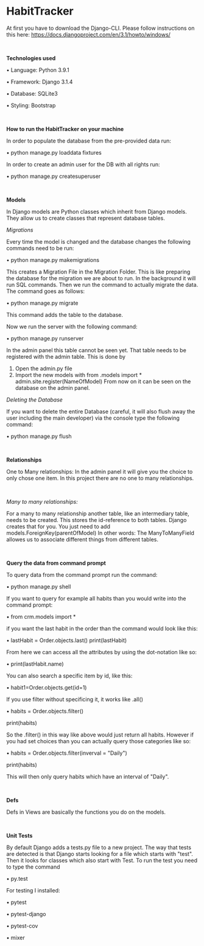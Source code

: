 # HabitTracker

At first you have to download the Django-CLI. Please follow instructions on this here: https://docs.djangoproject.com/en/3.1/howto/windows/

 <br />
 
 
 **Technologies used**
 
• Language: Python 3.9.1

• Framework: Django 3.1.4

• Database: SQLite3 

• Styling: Bootstrap

 <br />
 
 
 **How to run the HabitTracker on your machine**
 

In order to populate the database from the pre-provided data run: 

•	python manage.py loaddata fixtures


In order to create an admin user for the DB with all rights run:

• python manage.py createsuperuser


 <br />
 
 
 

**Models**

In Django models are Python classes which inherit from Django models. They allow us to create classes that represent database tables. 

*Migrations* 

Every time the model is changed and the database changes the following commands need to be run:

•	python manage.py makemigrations


This creates a Migration File in the Migration Folder. This is like preparing the database for the migration we are about to run. In the background it will run SQL commands. Then we run the command to actually migrate the data. The command goes as follows: 


•	python manage.py migrate

This command adds the table to the database. 


Now we run the server with the following command:

•	python manage.py runserver


In the admin panel this table cannot be seen yet. That table needs to be registered with the admin table. This is done by 

1.	Open the admin.py file 
2.	Import the new models with from .models import *     admin.site.register(NameOfModel)
From now on it can be seen on the database on the admin panel. 

*Deleting the Database*

If you want to delete the entire Database (careful, it will also flush away the user including the main developer) via the console type the following command:

• python manage.py flush

 <br />

**Relationships**

One to Many relationships: In the admin panel it will give you the choice to only chose one item. In this project there are no one to many relationships.

 <br />

*Many to many relationships:*

For a many to many relationship another table, like an intermediary table, needs to be created. This stores the id-reference to both tables. Django creates that for you. You just need to add models.ForeignKey(parentOfModel)  In other words: The ManyToManyField allowes us to associate different things from different tables.

 <br />


**Query the data from command prompt**

To query data from the command prompt run the command:

• python manage.py shell



If you want to query for example all habits than you would write into the command prompt:

• from crm.models import *


if you want the last habit in the order than the command would look like this:

• lastHabit = Order.objects.last()
  print(lastHabit)
  
  
From here we can access all the attributes by using the dot-notation like so:

• print(lastHabit.name)


You can also search a specific item by id, like this: 

• habit1=Order.objects.get(id=1) 


If you use filter without specificing it, it works like .all() 

• habits = Order.objects.filter()

print(habits)


So the .filter() in this way like above would just return all habits. 
However if you had set choices than you can actually query those categories like so:

• habits = Order.objects.filter(inverval = "Daily")

  print(habits)
  
  
This will then only query habits which have an interval of "Daily".

 <br />

**Defs**

Defs in Views are basically the functions you do on the models.

 <br />

**Unit Tests**

By default Django adds a tests.py file to a new project. 
The way that tests are detected is that Django starts looking for a file which starts with "test". Then it looks for classes which also start with Test. 
To run the test you need to type the command 

•	py.test



For testing I installed:

•	pytest 

•	pytest-django

•	pytest-cov

•	mixer 




